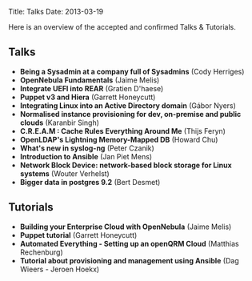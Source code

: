 Title: Talks
Date: 2013-03-19

Here is an overview of the accepted and confirmed Talks & Tutorials.

## Talks ##

-   __Being a Sysadmin at a company full of Sysadmins__ (Cody Herriges) 
-   __OpenNebula Fundamentals__ (Jaime Melis)
-   __Integrate UEFI into REAR__ (Gratien D'haese)
-   __Puppet v3 and Hiera__ (Garrett Honeycutt)
-   __Integrating Linux into an Active Directory domain__ (Gábor Nyers)
-   __Normalised instance provisioning for dev, on-premise and public clouds__ (Karanbir Singh)
-   __C.R.E.A.M : Cache Rules Everything Around Me__ (Thijs Feryn)
-   __OpenLDAP's Lightning Memory-Mapped DB__ (Howard Chu)
-   __What's new in syslog-ng__ (Peter Czanik)
-   __Introduction to Ansible__ (Jan Piet Mens)
-   __Network Block Device: network-based block storage for Linux systems__ (Wouter Verhelst)
-   __Bigger data in postgres 9.2__ (Bert Desmet)

## Tutorials ##

-   __Building your Enterprise Cloud with OpenNebula__ (Jaime Melis)
-   __Puppet tutorial__ (Garrett Honeycutt)
-   __Automated Everything - Setting up an openQRM Cloud__ (Matthias Rechenburg)
-   __Tutorial about provisioning and management using Ansible__ (Dag Wieers - Jeroen Hoekx)
